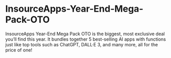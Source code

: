 # InsourceApps-Year-End-Mega-Pack-OTO
InsourceApps Year-End Mega Pack OTO is the biggest, most exclusive deal you’ll find this year. It bundles together 5 best-selling AI apps with functions just like top tools such as ChatGPT, DALL·E 3, and many more, all for the price of one!
